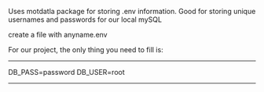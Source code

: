 Uses motdatla package for storing .env information.  Good for storing unique usernames and passwords for our local mySQL

create a file with anyname.env

For our project, the only thing you need to fill is:

---

DB_PASS=password
DB_USER=root

---